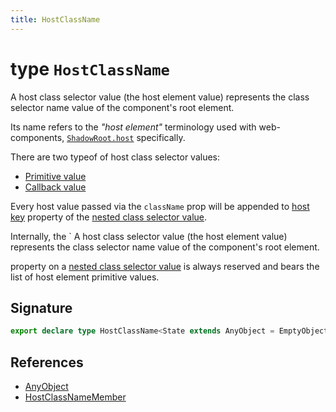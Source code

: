 ```yaml
---
title: HostClassName
---
```


# type `HostClassName`

A host class selector value (the host element value) represents the class selector name value of the component's root element.



Its name refers to the _"host element"_ terminology used with web-components, [`ShadowRoot.host`<!-- -->](https://developer.mozilla.org/en-US/docs/Web/API/ShadowRoot/host) specifically.

There are two typeof of host class selector values:


- [Primitive value](class-name-primitive) 
- [Callback value](class-name-callback)

Every host value passed via the `className` prop will be appended to [host key](../variable/host-key) property of the [nested class selector value](../../../learn/defining-class-names/composed-class-names).

Internally, the `
A host class selector value (the host element value) represents the class selector name value of the component's root element.

 property on a [nested class selector value](host-class-name-object) is always reserved and bears the list of host element primitive values.



## Signature


```typescript
export declare type HostClassName<State extends AnyObject = EmptyObject> = HostClassNameMember<State> | HostClassNameMember<State>[];
```
## References

-  [AnyObject](any-object)
-  [HostClassNameMember](host-class-name-member)